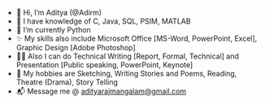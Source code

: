 - 👋 Hi, I’m Aditya (@Adirm) 
- 👀 I have knowledge of C, Java, SQL, PSIM, MATLAB
- 🌱 I’m currently Python
- ✨ My skills also include Microsoft Office [MS-Word, PowerPoint, Excel], Graphic Design [Adobe Photoshop]
- 🐱‍💻 Also I can do Technical Writing [Report, Formal, Technical] and Presentation [Public speaking, PowerPoint, Keynote]
- 🤟 My hobbies are Sketching, Writing Stories and Poems, Reading, Theatre (Drama), Story Telling
- 📬 Message me @ adityarajmangalam@gmail.com

<!---
Adirm/Adirm is a ✨ special ✨ repository because its `README.md` (this file) appears on your GitHub profile.
You can click the Preview link to take a look at your changes.
--->
